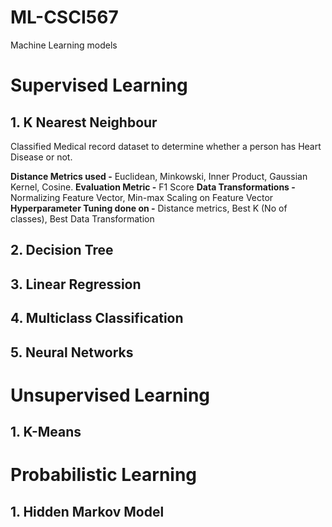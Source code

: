 # ML-CSCI567
 Machine Learning models
 
# Supervised Learning
## 1. K Nearest Neighbour
Classified Medical record dataset to determine whether a person has Heart Disease or not.

**Distance Metrics used -** Euclidean, Minkowski, Inner Product, Gaussian Kernel, Cosine.
**Evaluation Metric -** F1 Score
**Data Transformations -** Normalizing Feature Vector, Min-max Scaling on Feature Vector
**Hyperparameter Tuning done on -** Distance metrics, Best K (No of classes), Best Data Transformation

## 2. Decision Tree
## 3. Linear Regression
## 4. Multiclass Classification
## 5. Neural Networks

# Unsupervised Learning
## 1. K-Means

# Probabilistic Learning
## 1. Hidden Markov Model
